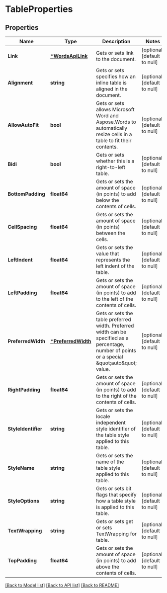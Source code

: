 # TableProperties

## Properties
Name | Type | Description | Notes
------------ | ------------- | ------------- | -------------
**Link** | [***WordsApiLink**](WordsApiLink.md) | Gets or sets link to the document. | [optional] [default to null]
**Alignment** | **string** | Gets or sets specifies how an inline table is aligned in the document. | [optional] [default to null]
**AllowAutoFit** | **bool** | Gets or sets allows Microsoft Word and Aspose.Words to automatically resize cells in a table to fit their contents. | [optional] [default to null]
**Bidi** | **bool** | Gets or sets whether this is a right-to-left table. | [optional] [default to null]
**BottomPadding** | **float64** | Gets or sets the amount of space (in points) to add below the contents of cells. | [optional] [default to null]
**CellSpacing** | **float64** | Gets or sets the amount of space (in points) between the cells. | [optional] [default to null]
**LeftIndent** | **float64** | Gets or sets the value that represents the left indent of the table. | [optional] [default to null]
**LeftPadding** | **float64** | Gets or sets the amount of space (in points) to add to the left of the contents of cells. | [optional] [default to null]
**PreferredWidth** | [***PreferredWidth**](PreferredWidth.md) | Gets or sets the table preferred width. Preferred width can be specified as a percentage, number of points or a special \&quot;auto\&quot; value. | [optional] [default to null]
**RightPadding** | **float64** | Gets or sets the amount of space (in points) to add to the right of the contents of cells. | [optional] [default to null]
**StyleIdentifier** | **string** | Gets or sets the locale independent style identifier of the table style applied to this table. | [optional] [default to null]
**StyleName** | **string** | Gets or sets the name of the table style applied to this table. | [optional] [default to null]
**StyleOptions** | **string** | Gets or sets bit flags that specify how a table style is applied to this table. | [optional] [default to null]
**TextWrapping** | **string** | Gets or sets get or sets TextWrapping  for table. | [optional] [default to null]
**TopPadding** | **float64** | Gets or sets the amount of space (in points) to add above the contents of cells. | [optional] [default to null]

[[Back to Model list]](../README.md#documentation-for-models) [[Back to API list]](../README.md#documentation-for-api-endpoints) [[Back to README]](../README.md)


